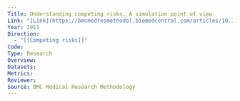 ```yaml
---
Title: Understanding competing risks. A simulation point of view
Link: "[Link](https://bmcmedresmethodol.biomedcentral.com/articles/10.1186/1471-2288-11-86)"
Year: 2011
Direction:
  - "[[Competing risks]]"
Code: 
Type: Research
Overview: 
Datasets: 
Metrics: 
Reviewer: 
Source: BMC Medical Research Methodology
---
```

